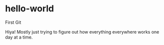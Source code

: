 # hello-world
First Git

Hiya! Mostly just trying to figure out how everything everywhere works one day at a time.
